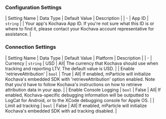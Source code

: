 

### Configuration Settings

| Setting Name |  Data Type    | Default Value  | Description |
| -
| App ID | `string` | <unset> | Your app's Kochava App ID.  If you're not sure what this ID is or where to find it, please contact your Kochava account representative for assistance. |


### Connection Settings

| Setting Name |  Data Type    | Default Value | Platform | Description |
| -
| Currency | `string` | USD | All| The currency that Kochava should use when tracking and reporting LTV.  The default value is USD. |
| Enable 'retrieveAttribution' | `bool` | True | All| If enabled, mParticle will initialize Kochava's embedded SDK with 'retrieveAttribution' option enabled. Note that you'd have to follow Kochava's instructions on how to retrieve attribution data in your app. |
| Enable Console Logging | `bool` | False | All| If enabled, Kochava-specific debugging information will be outputted to LogCat for Android, or to the XCode debugging console for Apple OS. |
| Limit ad tracking | `bool` | False | All| If enabled, mParticle will initialize Kochava's embedded SDK with ad tracking disabled. |
